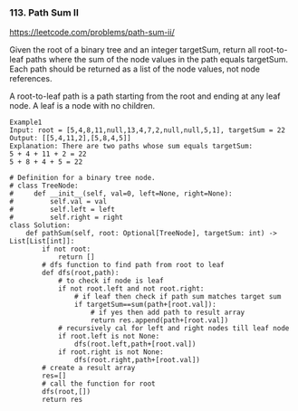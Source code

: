 ### 113. Path Sum II

https://leetcode.com/problems/path-sum-ii/

Given the root of a binary tree and an integer targetSum, return all root-to-leaf paths where the sum of the node values in the path equals targetSum. Each path should be returned as a list of the node values, not node references.

A root-to-leaf path is a path starting from the root and ending at any leaf node. A leaf is a node with no children.


```
Example1 
Input: root = [5,4,8,11,null,13,4,7,2,null,null,5,1], targetSum = 22
Output: [[5,4,11,2],[5,8,4,5]]
Explanation: There are two paths whose sum equals targetSum:
5 + 4 + 11 + 2 = 22
5 + 8 + 4 + 5 = 22
```

```
# Definition for a binary tree node.
# class TreeNode:
#     def __init__(self, val=0, left=None, right=None):
#         self.val = val
#         self.left = left
#         self.right = right
class Solution:
    def pathSum(self, root: Optional[TreeNode], targetSum: int) -> List[List[int]]:
        if not root:
            return []
        # dfs function to find path from root to leaf
        def dfs(root,path):
            # to check if node is leaf
            if not root.left and not root.right:
                # if leaf then check if path sum matches target sum
                if targetSum==sum(path+[root.val]):
                    # if yes then add path to result array
                    return res.append(path+[root.val])
            # recursively cal for left and right nodes till leaf node
            if root.left is not None:
                dfs(root.left,path+[root.val])
            if root.right is not None:
                dfs(root.right,path+[root.val])
        # create a result array
        res=[]
        # call the function for root
        dfs(root,[])
        return res
```        
